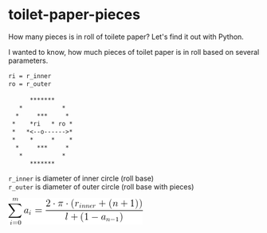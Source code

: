 # toilet-paper-pieces
How many pieces is in roll of toilete paper? Let's find it out with Python.

I wanted to know, how much pieces of toilet paper is in roll based on several parameters.

```
ri = r_inner
ro = r_outer

      *******
   *           *
  *     ***     *
 *    *ri   * ro *
 *   *<--o------>*
 *    *     *    *
  *     ***     *
   *           *
      *******
```

`r_inner` is diameter of inner circle (roll base) \
`r_outer` is diameter of outer circle (roll base with pieces)

![\sum_{i=0}^{m} a_i = \frac{2 \cdot \pi \cdot (r_{inner} + (n + 1))}{l+(1-a_{n-1})}](sum-eq.png)
